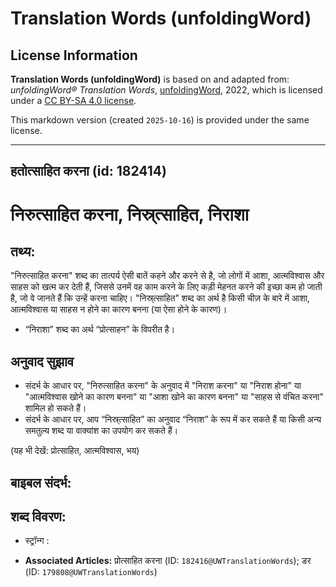 # Translation Words (unfoldingWord)

## License Information

**Translation Words (unfoldingWord)** is based on and adapted from: _unfoldingWord® Translation Words_, [unfoldingWord](https://unfoldingword.org/utw), 2022, which is licensed under a [CC BY-SA 4.0 license](https://creativecommons.org/licenses/by-sa/4.0/legalcode.en).

This markdown version (created `2025-10-16`) is provided under the same license.



--------------------------------

## हतोत्साहित करना (id: 182414)

निरुत्साहित करना, निस्र्त्साहित, निराशा
=======================================

तथ्य:
-----

"निरुत्साहित करना" शब्द का तात्पर्य ऐसी बातें कहने और करने से है, जो लोगों में आशा, आत्मविश्वास और साहस को खत्म कर देती हैं, जिससे उनमें वह काम करने के लिए कड़ी मेहनत करने की इच्छा कम हो जाती है, जो वे जानते हैं कि उन्हें करना चाहिए। "निस्र्त्साहित" शब्द का अर्थ है किसी चीज़ के बारे में आशा, आत्मविश्वास या साहस न होने का कारण बनना (या ऐसा होने के कारण)।

* “निराशा” शब्द का अर्थ “प्रोत्साहन” के विपरीत है।

अनुवाद सुझाव
------------

* संदर्भ के आधार पर, "निरुत्साहित करना" के अनुवाद में "निराश करना" या "निराश होना" या "आत्मविश्वास खोने का कारण बनना" या "आशा खोने का कारण बनना" या "साहस से वंचित करना" शामिल हो सकते हैं।
* संदर्भ के आधार पर, आप “निस्र्त्साहित” का अनुवाद “निराश” के रूप में कर सकते हैं या किसी अन्य समतुल्य शब्द या वाक्यांश का उपयोग कर सकते हैं।

(यह भी देखें: प्रोत्साहित, आत्मविश्वास, भय)

बाइबल संदर्भ:
-------------

शब्द विवरण:
-----------

* स्ट्रॉन्ग :

* **Associated Articles:** प्रोत्साहित करना (ID: `182416@UWTranslationWords`); डर (ID: `179808@UWTranslationWords`)

